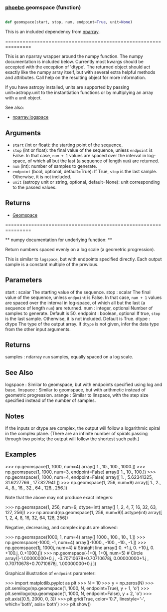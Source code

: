 ### [phoebe](phoebe.md).geomspace (function)


```py

def geomspace(start, stop, num, endpoint=True, unit=None)

```



This is an included dependency from [nparray](https://nparray.readthedocs.io).

===============================================================


This is an nparray wrapper around the numpy function.  The
numpy documentation is included below.  Currently most kwargs
should be accepted with the exception of 'dtype'.  The returned
object should act exactly like the numpy array itself, but with
several extra helpful methods and attributes.  Call help on the
resulting object for more information.

If you have astropy installed, units are supported by passing unit=astropy.unit
to the instantiation functions or by multiplying an array with a unit object.


See also:

* [nparray.logspace](nparray.logspace.md)

Arguments
------------
* `start` (int or float): the starting point of the sequence.
* `stop` (int or float): the final value of the sequence, unless `endpoint`
is False.  In that case, ``num + 1`` values are spaced over the
interval in log-space, of which all but the last (a sequence of
length `num`) are returned.
* `num` (int): number of samples to generate.
* `endpoint` (bool, optional, default=True): If True, `stop` is the last
sample. Otherwise, it is not included.
* `unit` (astropy unit or string, optional, default=None): unit
corresponding to the passed values.

Returns
-----------
* [Geomspace](Geomspace.md)


===============================================================

** numpy documentation for underlying function: **


Return numbers spaced evenly on a log scale (a geometric progression).

This is similar to `logspace`, but with endpoints specified directly.
Each output sample is a constant multiple of the previous.

Parameters
----------
start : scalar
The starting value of the sequence.
stop : scalar
The final value of the sequence, unless `endpoint` is False.
In that case, ``num + 1`` values are spaced over the
interval in log-space, of which all but the last (a sequence of
length `num`) are returned.
num : integer, optional
Number of samples to generate.  Default is 50.
endpoint : boolean, optional
If true, `stop` is the last sample. Otherwise, it is not included.
Default is True.
dtype : dtype
The type of the output array.  If `dtype` is not given, infer the data
type from the other input arguments.

Returns
-------
samples : ndarray
`num` samples, equally spaced on a log scale.

See Also
--------
logspace : Similar to geomspace, but with endpoints specified using log
and base.
linspace : Similar to geomspace, but with arithmetic instead of geometric
progression.
arange : Similar to linspace, with the step size specified instead of the
number of samples.

Notes
-----
If the inputs or dtype are complex, the output will follow a logarithmic
spiral in the complex plane.  (There are an infinite number of spirals
passing through two points; the output will follow the shortest such path.)

Examples
--------
&gt;&gt;&gt; np.geomspace(1, 1000, num=4)
array([    1.,    10.,   100.,  1000.])
&gt;&gt;&gt; np.geomspace(1, 1000, num=3, endpoint=False)
array([   1.,   10.,  100.])
&gt;&gt;&gt; np.geomspace(1, 1000, num=4, endpoint=False)
array([   1.        ,    5.62341325,   31.6227766 ,  177.827941  ])
&gt;&gt;&gt; np.geomspace(1, 256, num=9)
array([   1.,    2.,    4.,    8.,   16.,   32.,   64.,  128.,  256.])

Note that the above may not produce exact integers:

&gt;&gt;&gt; np.geomspace(1, 256, num=9, dtype=int)
array([  1,   2,   4,   7,  16,  32,  63, 127, 256])
&gt;&gt;&gt; np.around(np.geomspace(1, 256, num=9)).astype(int)
array([  1,   2,   4,   8,  16,  32,  64, 128, 256])

Negative, decreasing, and complex inputs are allowed:

&gt;&gt;&gt; np.geomspace(1000, 1, num=4)
array([ 1000.,   100.,    10.,     1.])
&gt;&gt;&gt; np.geomspace(-1000, -1, num=4)
array([-1000.,  -100.,   -10.,    -1.])
&gt;&gt;&gt; np.geomspace(1j, 1000j, num=4)  # Straight line
array([ 0.   +1.j,  0.  +10.j,  0. +100.j,  0.+1000.j])
&gt;&gt;&gt; np.geomspace(-1+0j, 1+0j, num=5)  # Circle
array([-1.00000000+0.j        , -0.70710678+0.70710678j,
0.00000000+1.j        ,  0.70710678+0.70710678j,
1.00000000+0.j        ])

Graphical illustration of ``endpoint`` parameter:

&gt;&gt;&gt; import matplotlib.pyplot as plt
&gt;&gt;&gt; N = 10
&gt;&gt;&gt; y = np.zeros(N)
&gt;&gt;&gt; plt.semilogx(np.geomspace(1, 1000, N, endpoint=True), y + 1, 'o')
&gt;&gt;&gt; plt.semilogx(np.geomspace(1, 1000, N, endpoint=False), y + 2, 'o')
&gt;&gt;&gt; plt.axis([0.5, 2000, 0, 3])
&gt;&gt;&gt; plt.grid(True, color='0.7', linestyle='-', which='both', axis='both')
&gt;&gt;&gt; plt.show()

